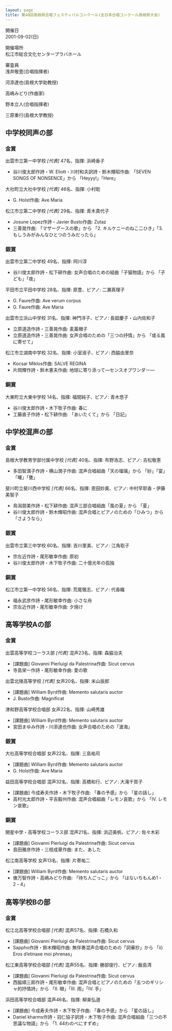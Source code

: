 ```yaml
---
layout: page
title: 第40回島根県合唱フェスティバルコンクール(全日本合唱コンクール島根県大会)
---
```

開催日  
2001-09-02(日)

開催場所  
松江市総合文化センタープラバホール

審査員  
浅井敬壹(合唱指揮者)

河添達也(島根大学助教授)

高嶋みどり(作曲家)

野本立人(合唱指揮者)

三原重行(島根大学教授)

中学校同声の部
--------------

### 金賞

<span class="choir-name">出雲市立第一中学校</span> *\[代表\]*
47名、指揮: 浜崎香子

-   谷川俊太郎作詩・W. Eliott・川村和夫訳詩・鈴木輝昭作曲: 「SEVEN SONGS OF NONSENCE」から 「Heyyy!」「Here」

<span class="choir-name">大社町立大社中学校</span> *\[代表\]*
46名、指揮: 小村聡

-   G. Holst作曲: Ave Maria

<span class="choir-name">松江市立第二中学校</span> *\[代表\]*
29名、指揮: 青木貴代子

-   Josune Lopez作詩・Javier Busto作曲: Zutaz
-   三善晃作曲: 「マザーグースの歌」から 「2. キルケニーのねこ二ひき」「3. もしうみがみんなひとつのうみだったら」

### 銀賞

<span class="choir-name">出雲市立第二中学校</span>
49名、指揮: 阿川淳

-   谷川俊太郎作詩・松下耕作曲: 女声合唱のための組曲「子猫物語」から 「子ども」「夜」

<span class="choir-name">平田市立平田中学校</span>
28名、指揮: 原豊、ピアノ: 二瀬真理子

-   G. Faure作曲: Ave verum corpus
-   G. Faure作曲: Ave Maria

<span class="choir-name">出雲市立浜山中学校</span>
31名、指揮: 神門洋子、ピアノ: 長廻慶子・山内佐和子

-   立原道造作詩・三善晃作曲: 麦藁帽子
-   立原道造作詩・三善晃作曲: 女声合唱のための「三つの抒情」から 「或る風に寄せて」

<span class="choir-name">松江市立湖南中学校</span>
32名、指揮: 小室淑子、ピアノ: 西脇由里奈

-   Kocsar Miklos作曲: SALVE REGINA
-   片岡輝作詩・鈴木憲夫作曲: 地球に寄り添って―センスオブワンダー―

### 銅賞

<span class="choir-name">大東町立大東中学校</span>
14名、指揮: 福間純子、ピアノ: 青木悠子

-   谷川俊太郎作詩・木下牧子作曲: 春に
-   工藤直子作詩・松下耕作曲: 「あいたくて」から 「日記」

中学校混声の部
--------------

### 金賞

<span class="choir-name">島根大学教育学部付属中学校</span> *\[代表\]*
40名、指揮: 布野浩志、ピアノ: 吉松敬恵

-   多田智満子作詩・横山潤子作曲: 混声合唱組曲「天の瑠璃」から 「紗」「宴」「曙」「甕」

<span class="choir-name">斐川町立斐川西中学校</span> *\[代表\]*
66名、指揮: 恩田妙美、ピアノ: 中村早耶香・伊藤美智子

-   鳥潟朋美作詩・松下耕作曲: 混声三部合唱組曲「風の夏」から 「夏」
-   谷川俊太郎作詩・鈴木輝昭作曲: 混声合唱とピアノのための「ひみつ」から 「さようなら」

### 銀賞

<span class="choir-name">出雲市立第三中学校</span>
60名、指揮: 吉川里美、ピアノ: 江角聡子

-   宗左近作詩・尾形敏幸作曲: 原初
-   谷川俊太郎作詩・木下牧子作曲: 二十億光年の孤独

### 銅賞

<span class="choir-name">松江市立第一中学校</span>
56名、指揮: 荒尾徹志、ピアノ: 代香織

-   福永武彦作詩・尾形敏幸作曲: 小さな舟
-   宗左近作詩・尾形敏幸作曲: 夕焼け

高等学校Aの部
-------------

### 金賞

<span class="choir-name">出雲高等学校コーラス部</span> *\[代表\]*
混声23名、指揮: 森脇治夫

-   \[課題曲\] Giovanni Pierluigi da Palestrina作曲: Sicut cervus
-   寺島栄一作詩・尾形敏幸作曲: 愛の歌

<span class="choir-name">出雲北陵高等学校</span> *\[代表\]*
女声20名、指揮: 米山辰郎

-   \[課題曲\] William Byrd作曲: Memento salutaris auctor
-   J. Busto作曲: Magnificat

<span class="choir-name">津和野高等学校合唱部</span>
女声22名、指揮: 山崎秀雄

-   \[課題曲\] William Byrd作曲: Memento salutaris auctor
-   宮田まゆみ作詩・川添達也作曲: 女声合唱のための「滄海」

### 銀賞

<span class="choir-name">大社高等学校合唱部</span>
女声22名、指揮: 三島祐司

-   \[課題曲\] William Byrd作曲: Memento salutaris auctor
-   G. Holst作曲: Ave Maria

<span class="choir-name">益田高等学校合唱部</span>
混声32名、指揮: 高橋和行、ピアノ: 大滝千賀子

-   \[課題曲\] 今成寿夫作詩・木下牧子作曲: 「春の予感」から 「星の話し」
-   高村光太郎作詩・平吉毅州作曲: 混声合唱組曲「レモン哀歌」から 「Ⅳ. レモン哀歌」

### 銅賞

<span class="choir-name">開星中学・高等学校コーラス部</span>
混声21名、指揮: 浜辺美帆、ピアノ: 佐々木彩

-   \[課題曲\] Giovanni Pierluigi da Palestrina作曲: Sicut cervus
-   島田雅彦作詩・三枝成章作曲: また、あした

<span class="choir-name">松江南高等学校</span>
女声13名、指揮: 片寄祐二

-   \[課題曲\] William Byrd作曲: Memento salutaris auctor
-   俵万智作詩・高嶋みどり作曲: 「待ち人ごっこ」から 「はないちもんめ1・2・4」

高等学校Bの部
-------------

### 金賞

<span class="choir-name">松江北高等学校合唱部</span> *\[代表\]*
混声57名、指揮: 石橋久和

-   \[課題曲\] Giovanni Pierluigi da Palestrina作曲: Sicut cervus
-   Sappho作詩・鈴木輝昭作曲: 無伴奏混声合唱のための「詞華抄」から 「ii) Eros d’etinaxe moi phrenas」

<span class="choir-name">松江東高等学校合唱部</span> *\[代表\]*
混声55名、指揮: 勝部俊行、ピアノ: 飯島湾

-   \[課題曲\] Giovanni Pierluigi da Palestrina作曲: Sicut cervus
-   西脇順三郎作詩・尾形敏幸作曲: 混声合唱とピアノのための「五つのギリシャ的抒情詩」から 「Ⅱ. 眼」「Ⅲ. 雨」「Ⅳ. 手」

<span class="choir-name">浜田高等学校合唱部</span>
混声46名、指揮: 柳楽弘道

-   \[課題曲\] 今成寿夫作詩・木下牧子作曲: 「春の予感」から 「星の話し」
-   Daniel kharms作詩・羽仁協子訳詩・木下牧子作曲: 混声合唱組曲「三つの不思議な物語」から 「1. 44わのべにすずめ」
